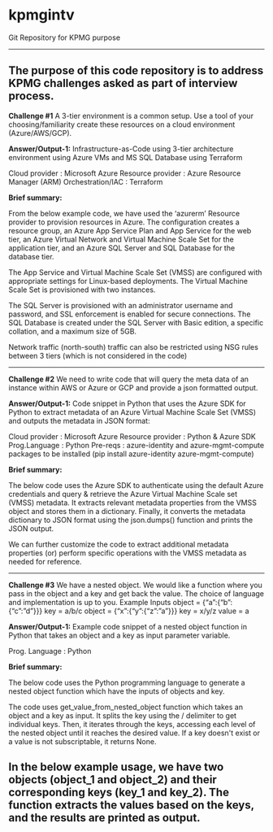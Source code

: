 # kpmgintv
Git Repository for KPMG purpose 

------------------------------------------
The purpose of this code repository is to address KPMG challenges asked as part of interview process.
-----------------------------------
**Challenge #1**
A 3-tier environment is a common setup. Use a tool of your choosing/familiarity create these
resources on a cloud environment (Azure/AWS/GCP). 

**Answer/Output-1:** Infrastructure-as-Code using 3-tier architecture environment using Azure VMs and MS SQL Database using Terraform

Cloud provider : Microsoft Azure
Resource provider : Azure Resource Manager (ARM)
Orchestration/IAC : Terraform

**Brief summary:**

From the below example code, we have used the ‘azurerm’ Resource provider to provision resources
in Azure. The configuration creates a resource group, an Azure App Service Plan and App Service for
the web tier, an Azure Virtual Network and Virtual Machine Scale Set for the application tier, and
an Azure SQL Server and SQL Database for the database tier.

The App Service and Virtual Machine Scale Set (VMSS) are configured with appropriate settings for
Linux-based deployments. The Virtual Machine Scale Set is provisioned with two instances.

The SQL Server is provisioned with an administrator username and password, and SSL enforcement is
enabled for secure connections. The SQL Database is created under the SQL Server with Basic
edition, a specific collation, and a maximum size of 5GB.

Network traffic (north-south) traffic can also be restricted using NSG rules between 3 tiers (which is
not considered in the code)


-----------------------------------
**Challenge #2**
We need to write code that will query the meta data of an instance within AWS or Azure or GCP
and provide a json formatted output. 

**Answer/Output-1:** Code snippet in Python that uses the Azure SDK for Python to extract
metadata of an Azure Virtual Machine Scale Set (VMSS) and outputs the metadata in
JSON format:

Cloud provider : Microsoft Azure
Resource provider : Python & Azure SDK
Prog.Language : Python
Pre-reqs : azure-identity and azure-mgmt-compute packages to be installed
(pip install azure-identity azure-mgmt-compute)

**Brief summary:**

The below code uses the Azure SDK to authenticate using the default Azure credentials and query &
retrieve the Azure Virtual Machine Scale set (VMSS) metadata. It extracts relevant metadata properties
from the VMSS object and stores them in a dictionary.
Finally, it converts the metadata dictionary to JSON format using the json.dumps() function and prints
the JSON output.

We can further customize the code to extract additional metadata properties (or) perform specific
operations with the VMSS metadata as needed for reference.

-----------------------------------
**Challenge #3**
We have a nested object. We would like a function where you pass in the object and a key and
get back the value.
The choice of language and implementation is up to you.
Example Inputs
object = {“a”:{“b”:{“c”:”d”}}}
key = a/b/c
object = {“x”:{“y”:{“z”:”a”}}}
key = x/y/z
value = a

**Answer/Output-1:** Example code snippet of a nested object function in Python that takes an
object and a key as input parameter variable.

Prog. Language : Python

**Brief summary:**

The below code uses the Python programming language to generate a nested object function which
have the inputs of objects and key.

The code uses get_value_from_nested_object function which takes an object and a key as input.
It splits the key using the / delimiter to get individual keys. Then, it iterates through the keys, accessing
each level of the nested object until it reaches the desired value. If a key doesn't exist or a value is not
subscriptable, it returns None.

In the below example usage, we have two objects (object_1 and object_2) and their corresponding
keys (key_1 and key_2). The function extracts the values based on the keys, and the results are printed
as output.
-----------------------------------
